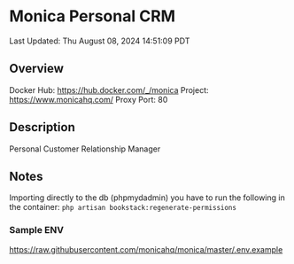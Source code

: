 # Monica Personal CRM

Last Updated: Thu August 08, 2024 14:51:09 PDT

## Overview

Docker Hub: https://hub.docker.com/_/monica
Project: https://www.monicahq.com/
Proxy Port: 80

## Description

Personal Customer Relationship Manager

## Notes

Importing directly to the db (phpmydadmin)
you have to run the following in the container: ```php artisan bookstack:regenerate-permissions```

### Sample ENV

https://raw.githubusercontent.com/monicahq/monica/master/.env.example
